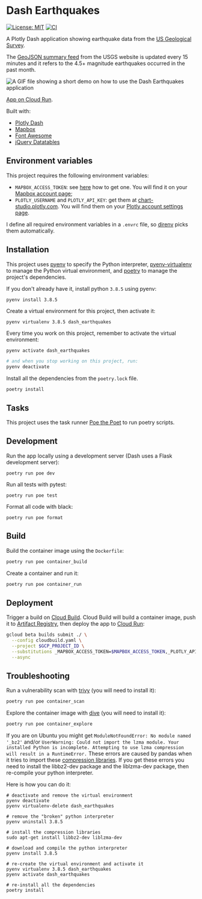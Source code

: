 # Dash Earthquakes

[![License: MIT](https://img.shields.io/badge/License-MIT-blue.svg)](https://opensource.org/licenses/MIT) [![CI](https://github.com/jackdbd/dash-earthquakes/actions/workflows/ci.yaml/badge.svg)](https://github.com/jackdbd/dash-earthquakes/actions/workflows/ci.yaml)

A Plotly Dash application showing earthquake data from the [US Geological Survey](https://earthquake.usgs.gov/).

The [GeoJSON summary feed](https://earthquake.usgs.gov/earthquakes/feed/v1.0/geojson.php) from the USGS website is updated every 15 minutes and it refers to the 4.5+ magnitude earthquakes occurred in the past month.

![A GIF file showing a short demo on how to use the Dash Earthquakes application](https://github.com/jackdbd/dash-earthquakes/blob/main/demo.gif "How to use Dash Earthquakes")

[App on Cloud Run](https://dash-earthquakes-production-45eyyotfta-ey.a.run.app).

Built with:

- [Plotly Dash](https://github.com/plotly/dash)
- [Mapbox](https://www.mapbox.com/)
- [Font Awesome](http://fontawesome.io/)
- [jQuery Datatables](https://datatables.net/)

## Environment variables

This project requires the following environment variables:

- `MAPBOX_ACCESS_TOKEN`: see [here](https://docs.mapbox.com/help/getting-started/access-tokens/) how to get one. You will find it on your [Mapbox account page](https://account.mapbox.com/);
- `PLOTLY_USERNAME` and `PLOTLY_API_KEY`: get them at [chart-studio.plotly.com](https://chart-studio.plotly.com/). You will find them on your [Plotly account settings page](https://chart-studio.plotly.com/settings/api).

I define all required environment variables in a `.envrc` file, so [direnv](https://github.com/direnv/direnv) picks them automatically.

## Installation

This project uses [pyenv](https://github.com/pyenv/pyenv) to specify the Python interpreter, [pyenv-virtualenv](https://github.com/pyenv/pyenv-virtualenv) to manage the Python virtual environment, and [poetry](https://poetry.eustace.io/) to manage the project's dependencies.

If you don't already have it, install python `3.8.5` using pyenv:

```shell
pyenv install 3.8.5
```

Create a virtual environment for this project, then activate it:

```shell
pyenv virtualenv 3.8.5 dash_earthquakes
```

Every time you work on this project, remember to activate the virtual environment:

```sh
pyenv activate dash_earthquakes

# and when you stop working on this project, run:
pyenv deactivate
```

Install all the dependencies from the `poetry.lock` file.

```shell
poetry install
```

## Tasks

This project uses the task runner [Poe the Poet](https://github.com/nat-n/poethepoet) to run poetry scripts.

## Development

Run the app locally using a development server (Dash uses a Flask development server):

```shell
poetry run poe dev
```

Run all tests with pytest:

```shell
poetry run poe test
```

Format all code with black:

```shell
poetry run poe format
```

## Build

Build the container image using the `Dockerfile`:

```sh
poetry run poe container_build
```

Create a container and run it:

```sh
poetry run poe container_run
```

## Deployment

Trigger a build on [Cloud Build](https://cloud.google.com/build). Cloud Build will build a container image, push it to [Artifact Registry](https://cloud.google.com/artifact-registry), then deploy the app to [Cloud Run](https://cloud.google.com/run):

```sh
gcloud beta builds submit ./ \
  --config cloudbuild.yaml \
  --project $GCP_PROJECT_ID \
  --substitutions _MAPBOX_ACCESS_TOKEN=$MAPBOX_ACCESS_TOKEN,_PLOTLY_API_KEY=$PLOTLY_API_KEY,_PLOTLY_USERNAME=$PLOTLY_USERNAME \
  --async
```

## Troubleshooting

Run a vulnerability scan with [trivy](https://github.com/aquasecurity/trivy) (you will need to install it):

```sh
poetry run poe container_scan
```

Explore the container image with [dive](https://github.com/wagoodman/dive) (you will need to install it):

```sh
poetry run poe container_explore
```

If you are on Ubuntu you might get `ModuleNotFoundError: No module named '_bz2'` and/or `UserWarning: Could not import the lzma module. Your installed Python is incomplete. Attempting to use lzma compression will result in a RuntimeError.` These errors are caused by pandas when it tries to import these [compression libraries](https://github.com/pandas-dev/pandas/issues/27575). If you get these errors you need to install the libbz2-dev package and the liblzma-dev package, then re-compile your python interpreter.

Here is how you can do it:

```shell
# deactivate and remove the virtual environment
pyenv deactivate
pyenv virtualenv-delete dash_earthquakes

# remove the "broken" python interpreter
pyenv uninstall 3.8.5

# install the compression libraries
sudo apt-get install libbz2-dev liblzma-dev

# download and compile the python interpreter
pyenv install 3.8.5

# re-create the virtual environment and activate it
pyenv virtualenv 3.8.5 dash_earthquakes
pyenv activate dash_earthquakes

# re-install all the dependencies
poetry install
```
